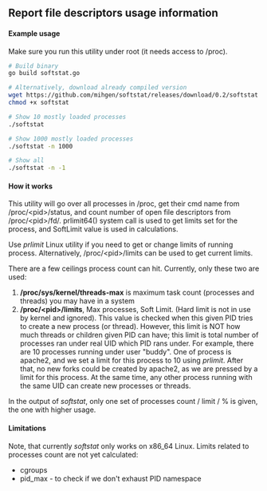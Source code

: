 ## Report file descriptors usage information

#### Example usage
Make sure you run this utility under root (it needs access to /proc).

```bash
# Build binary
go build softstat.go

# Alternatively, download already compiled version
wget https://github.com/mihgen/softstat/releases/download/0.2/softstat
chmod +x softstat

# Show 10 mostly loaded processes
./softstat

# Show 1000 mostly loaded processes
./softstat -n 1000

# Show all
./softstat -n -1
```

#### How it works
This utility will go over all processes in /proc, get their cmd name from /proc/\<pid\>/status, and count number of open file descriptors from /proc/\<pid\>/fd/. prlimit64() system call is used to get limits set for the process, and SoftLimit value is used in calculations.

Use *prlimit* Linux utility if you need to get or change limits of running process. Alternatively, /proc/\<pid\>/limits can be used to get current limits.

There are a few ceilings process count can hit. Currently, only these two are used:
1. **/proc/sys/kernel/threads-max** is maximum task count (processes and threads) you may have in a system
2. **/proc/\<pid\>/limits**, Max processes, Soft Limit. (Hard limit is not in use by kernel and ignored). This value is checked when this given PID tries to create a new process (or thread). However, this limit is NOT how much threads or children given PID can have; this limit is total number of processes ran under real UID which PID rans under. For example, there are 10 processes running under user "buddy". One of process is apache2, and we set a limit for this process to 10 using *prlimit*. After that, no new forks could be created by apache2, as we are pressed by a limit for this process. At the same time, any other process running with the same UID can create new processes or threads.

In the output of *softstat*, only one set of processes count / limit / % is given, the one with higher usage.

#### Limitations
Note, that currently *softstat* only works on x86_64 Linux.
Limits related to processes count are not yet calculated:
* cgroups
* pid_max - to check if we don't exhaust PID namespace
